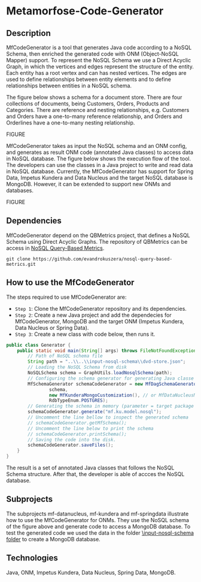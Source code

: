 # Metamorfose-Code-Generator

## Description
MfCodeGenerator is a tool that generates Java code according to a NoSQL Schema, then enriched the generated code with ONM (Object-NoSQL Mapper) support. To represent the NoSQL Schema we use a Direct Acyclic Graph, in which the vertices and edges represent the structure of the entity. Each entity has a root vertex and can has nested vertices. The edges are used to define relationships between entity elements and to define relationships between entities in a NoSQL schema.

The figure below shows a schema for a document store. There are four collections of documents, being Customers, Orders, Products and Categories. There are reference and nesting relationships, e.g. Customers and Orders have  a one-to-many reference relationship, and Orders and Orderlines have a one-to-many nesting relationship.

FIGURE

MfCodeGenerator takes as input the NoSQL schema and an ONM config, and generates as result ONM code (annotated Java classes) to access data in NoSQL database. The figure below shows the execution flow of the tool. The developers can use the classes in a Java project to write and read data in NoSQL database. Currently, the MfCodeGenerator has support for Spring Data, Impetus Kundera and Data Nucleus and the target NoSQL database is MongoDB. However, it can be extended to support new ONMs and databases.

FIGURE

## Dependencies
MfCodeGenerator depend on the QBMetrics project, that defines a NoSQL Schema using Direct Acyclic Graphs. The repository of QBMetrics can be access in [NoSQL Query-Based Metrics](https://github.com/evandrokuszera/nosql-query-based-metrics).

```
git clone https://github.com/evandrokuszera/nosql-query-based-metrics.git
```

## How to use the MfCodeGenerator
The steps required to use MfCodeGenerator are:
- `Step 1`: Clone the MfCodeGenerator repository and its dependencies.
- `Step 2`: Create a new Java project and add the dependecies for MfCodeGenerator, MongoDB and the target ONM (Impetus Kundera, Data Nucleus or Spring Data).
- `Step 3`: Create a new class with code below, then runs it.

```Java
public class Generator {
    public static void main(String[] args) throws FileNotFoundException {
        // Path of NoSQL schema file
        String path = "..\\..\\input-nosql-schema\\dvd-store.json";
        // Loading the NoSQL Schema from disk
        NoSQLSchema schema = GraphUtils.loadNosqlSchema(path);
        // Configuring the schema generator for generating Java classe from the schema using Kundera ODM
        MfSchemaGenerator schemaCodeGenerator = new MfDagSchemaGenerator(
                schema, 
                new MfKunderaMongoCustomization(), // or MfDataNucleusMongoCustomization() or MfSpringMongoCustomization()
                RdbTypeEnum.POSTGRES);
        // Generating the schema in memory (parameter = target package for the classes).
        schemaCodeGenerator.generate("mf.ku.model.nosql");
        // Uncomment the line bellow to inspect the generated schema
        // schemaCodeGenerator.getMfSchema();
        // Uncomment the line below to print the schema
        // schemaCodeGenerator.printSchema();
        // Saving the code into the disk.
        schemaCodeGenerator.saveFiles();
    }
}
```

The result is a set of annotated Java classes that follows the NoSQL Schema structure. After that, the developer is able of accces the NoSQL database.

## Subprojects
The subprojects mf-datanucleus, mf-kundera and mf-springdata illustrate how to use the MfCodeGenerator for ONMs. They use the NoSQL schema of the figure above and generate code to access a MongoDB database. To test the generated code we used the data in the folder [\input-nosql-schema folder](https://github.com/evandrokuszera/metamorfose-code-generator/tree/main/input-nosql-schema) to create a MongoDB database.

## Technologies
Java, ONM, Impetus Kundera, Data Nucleus, Spring Data, MongoDB.
